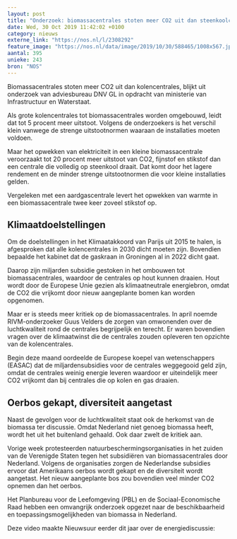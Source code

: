 ```yaml
---
layout: post
title: "Onderzoek: biomassacentrales stoten meer CO2 uit dan steenkoolcentrales"
date: Wed, 30 Oct 2019 11:42:02 +0100
category: nieuws
externe_link: "https://nos.nl/l/2308292"
feature_image: "https://nos.nl/data/image/2019/10/30/588465/1008x567.jpg"
aantal: 395
unieke: 243
bron: "NOS"
---
```


<p>Biomassacentrales stoten meer CO2 uit dan kolencentrales, blijkt uit onderzoek van adviesbureau DNV GL in opdracht van ministerie van Infrastructuur en Waterstaat.</p>
<p>Als grote kolencentrales tot biomassacentrales worden omgebouwd, leidt dat tot 5 procent meer uitstoot. Volgens de onderzoekers is het verschil klein vanwege de strenge uitstootnormen waaraan de installaties moeten voldoen.</p>
<p>Maar het opwekken van elektriciteit in een kleine biomassacentrale veroorzaakt tot 20 procent meer uitstoot van CO2, fijnstof en stikstof dan een centrale die volledig op steenkool draait. Dat komt door het lagere rendement en de minder strenge uitstootnormen die voor kleine installaties gelden. </p>
<p>Vergeleken met een aardgascentrale levert het opwekken van warmte in een biomassacentrale twee keer zoveel stikstof op.</p>
<h2>Klimaatdoelstellingen</h2>
<p>Om de doelstellingen in het Klimaatakkoord van Parijs uit 2015 te halen, is afgesproken dat alle kolencentrales in 2030 dicht moeten zijn. Bovendien bepaalde het kabinet dat de gaskraan in Groningen al in 2022 dicht gaat.</p>
<p>Daarop zijn miljarden subsidie gestoken in het ombouwen tot biomassacentrales, waardoor de centrales op hout kunnen draaien. Hout wordt door de Europese Unie gezien als klimaatneutrale energiebron, omdat de CO2 die vrijkomt door nieuw aangeplante bomen kan worden opgenomen.</p>
<p>Maar er is steeds meer kritiek op de biomassacentrales. In april noemde RIVM-onderzoeker Guus Velders de zorgen van omwonenden over de luchtkwaliteit rond de centrales begrijpelijk en terecht. Er waren bovendien vragen over de klimaatwinst die de centrales zouden opleveren ten opzichte van de kolencentrales.</p>
<p>Begin deze maand oordeelde de Europese koepel van wetenschappers (EASAC) dat de miljardensubsidies voor de centrales weggegooid geld zijn, omdat de centrales weinig energie leveren waardoor er uiteindelijk meer CO2 vrijkomt dan bij centrales die op kolen en gas draaien.</p>
<h2>Oerbos gekapt, diversiteit aangetast</h2>
<p>Naast de gevolgen voor de luchtkwaliteit staat ook de herkomst van de biomassa ter discussie. Omdat Nederland niet genoeg biomassa heeft, wordt het uit het buitenland gehaald. Ook daar zwelt de kritiek aan.</p>
<p>Vorige week protesteerden natuurbeschermingsorganisaties in het zuiden van de Verenigde Staten tegen het subsidiëren van biomassacentrales door Nederland. Volgens de organisaties zorgen de Nederlandse subsidies ervoor dat Amerikaans oerbos wordt gekapt en de diversiteit wordt aangetast. Het nieuw aangeplante bos zou bovendien veel minder CO2 opnemen dan het oerbos.</p>
<p>Het Planbureau voor de Leefomgeving (PBL) en de Sociaal-Economische Raad hebben een omvangrijk onderzoek opgezet naar de beschikbaarheid en toepassingsmogelijkheden van biomassa in Nederland.</p>
<p>Deze video maakte Nieuwsuur eerder dit jaar over de energiediscussie:</p>
